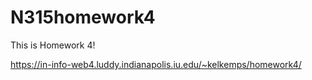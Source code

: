 # N315homework4

This is Homework 4!

https://in-info-web4.luddy.indianapolis.iu.edu/~kelkemps/homework4/
